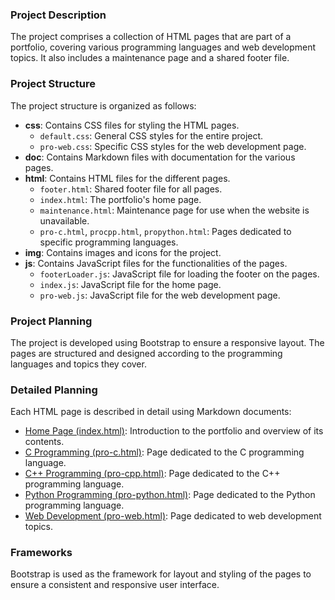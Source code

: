 ### Project Description

The project comprises a collection of HTML pages that are part of a portfolio, covering various programming languages and web development topics. It also includes a maintenance page and a shared footer file.

### Project Structure

The project structure is organized as follows:

- **css**: Contains CSS files for styling the HTML pages.
  - `default.css`: General CSS styles for the entire project.
  - `pro-web.css`: Specific CSS styles for the web development page.
- **doc**: Contains Markdown files with documentation for the various pages.
- **html**: Contains HTML files for the different pages.
  - `footer.html`: Shared footer file for all pages.
  - `index.html`: The portfolio's home page.
  - `maintenance.html`: Maintenance page for use when the website is unavailable.
  - `pro-c.html`, `procpp.html`, `propython.html`: Pages dedicated to specific programming languages.
- **img**: Contains images and icons for the project.
- **js**: Contains JavaScript files for the functionalities of the pages.
  - `footerLoader.js`: JavaScript file for loading the footer on the pages.
  - `index.js`: JavaScript file for the home page.
  - `pro-web.js`: JavaScript file for the web development page.

### Project Planning

The project is developed using Bootstrap to ensure a responsive layout. The pages are structured and designed according to the programming languages and topics they cover.

### Detailed Planning

Each HTML page is described in detail using Markdown documents:

- [Home Page (index.html)](doc/index.md): Introduction to the portfolio and overview of its contents.
- [C Programming (pro-c.html)](doc/pro-c.md): Page dedicated to the C programming language.
- [C++ Programming (pro-cpp.html)](doc/pro-cpp.md): Page dedicated to the C++ programming language.
- [Python Programming (pro-python.html)](doc/pro-python.md): Page dedicated to the Python programming language.
- [Web Development (pro-web.html)](doc/pro-web.md): Page dedicated to web development topics.

### Frameworks

Bootstrap is used as the framework for layout and styling of the pages to ensure a consistent and responsive user interface.
